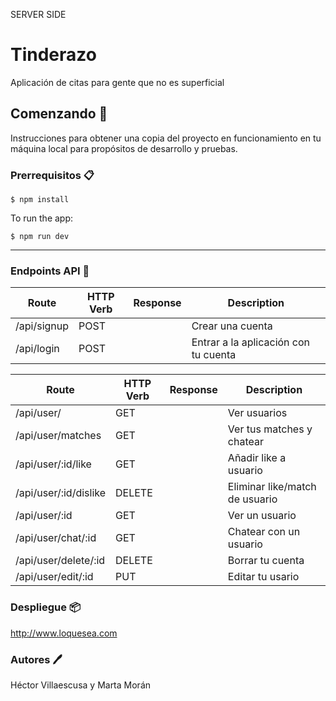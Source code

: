 SERVER SIDE
# Tinderazo
Aplicación de citas para gente que no es superficial
## Comenzando 🚀️
Instrucciones para obtener una copia del proyecto en funcionamiento en tu máquina local para propósitos de desarrollo y pruebas.
### Prerrequisitos 📋️
    $ npm install

To run the app:

    $ npm run dev
***
### Endpoints API 📍️

Route | HTTP Verb | Response | Description
| -- | -- | -- |-- |
/api/signup | POST | | Crear una cuenta
/api/login | POST | | Entrar a la aplicación con tu cuenta

Route | HTTP Verb | Response |Description
| -- | -- | -- |-- |
/api/user/| GET | |Ver usuarios
/api/user/matches| GET | |Ver tus matches y chatear |
/api/user/:id/like | GET | | Añadir like a usuario
/api/user/:id/dislike | DELETE | | Eliminar like/match de usuario
/api/user/:id | GET | |Ver un usuario
/api/user/chat/:id| GET | |Chatear con un usuario |
/api/user/delete/:id | DELETE | | Borrar tu cuenta
/api/user/edit/:id | PUT | |Editar tu usario


### Despliegue 📦️
<http://www.loquesea.com>

### Autores 🖊️
Héctor Villaescusa y Marta Morán
